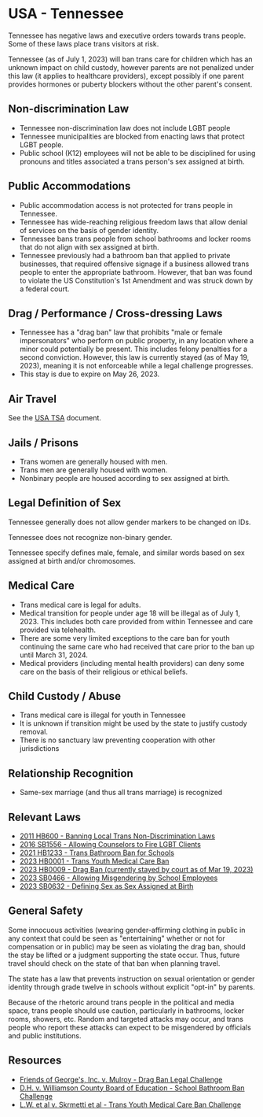 # USA - Tennessee

Tennessee has negative laws and executive orders towards trans people. Some of
these laws place trans visitors at risk.

Tennessee (as of July 1, 2023) will ban trans care for children which has
an unknown impact on child custody, however parents are not penalized
under this law (it applies to healthcare providers), except possibly if
one parent provides hormones or puberty blockers without the other
parent's consent.

## Non-discrimination Law

 * Tennessee non-discrimination law does not include LGBT people
 * Tennessee municipalities are blocked from enacting laws that protect
   LGBT people.
 * Public school (K12) employees will not be able to be disciplined
   for using pronouns and titles associated a trans person's sex assigned
   at birth.

## Public Accommodations

 * Public accommodation access is not protected for trans people in
   Tennessee.
 * Tennessee has wide-reaching religious freedom laws that allow denial of
   services on the basis of gender identity.
 * Tennessee bans trans people from school bathrooms and locker rooms
   that do not align with sex assigned at birth.
 * Tennessee previously had a bathroom ban that applied to private
   businesses, that required offensive signage if a business allowed
   trans people to enter the appropriate bathroom. However, that ban was
   found to violate the US Constitution's 1st Amendment and was struck
   down by a federal court.

## Drag / Performance / Cross-dressing Laws

 * Tennessee has a "drag ban" law that prohibits "male or female
   impersonators" who perform on public property, in any location
   where a minor could potentially be present. This includes felony
   penalties for a second conviction.  However, this law is currently
   stayed (as of May 19, 2023), meaning it is not enforceable while a
   legal challenge progresses.
 * This stay is due to expire on May 26, 2023.

## Air Travel

See the [USA TSA](../notes/tsa.md) document.
 
## Jails / Prisons

 * Trans women are generally housed with men.
 * Trans men are generally housed with women.
 * Nonbinary people are housed according to sex assigned at birth.

## Legal Definition of Sex

Tennessee generally does not allow gender markers to be changed on IDs.

Tennessee does not recognize non-binary gender.

Tennessee specify defines male, female, and similar words based on sex
assigned at birth and/or chromosomes.

## Medical Care

 * Trans medical care is legal for adults.
 * Medical transition for people under age 18 will be illegal as of
   July 1, 2023. This includes both care provided from within Tennessee
   and care provided via telehealth.
 * There are some very limited exceptions to the care ban for youth
   continuing the same care who had received that care prior to the
   ban up until March 31, 2024.
 * Medical providers (including mental health providers) can deny some
   care on the basis of their religious or ethical beliefs.

## Child Custody / Abuse

 * Trans medical care is illegal for youth in Tennessee
 * It is unknown if transition might be used by the state to justify
   custody removal.
 * There is no sanctuary law preventing cooperation with other
   jurisdictions

## Relationship Recognition

 * Same-sex marriage (and thus all trans marriage) is recognized

## Relevant Laws

 * [2011 HB600 - Banning Local Trans Non-Discrimination Laws](https://www.capitol.tn.gov/Bills/107/Bill/SB0632.pdf)
 * [2016 SB1556 - Allowing Counselors to Fire LGBT Clients](https://wapp.capitol.tn.gov/apps/BillInfo/Default.aspx?BillNumber=SB1556&GA=109)
 * [2021 HB1233 - Trans Bathroom Ban for Schools](https://wapp.capitol.tn.gov/apps/BillInfo/default.aspx?BillNumber=HB1233&ga=112)
 * [2023 HB0001 - Trans Youth Medical Care Ban](https://legiscan.com/TN/text/HB0001/id/2756066)
 * [2023 HB0009 - Drag Ban (currently stayed by court as of Mar 19, 2023)](https://legiscan.com/TN/text/HB0009/id/2756096)
 * [2023 SB0466 - Allowing Misgendering by School Employees](https://legiscan.com/TN/text/SB0466/id/2672103)
 * [2023 SB0632 - Defining Sex as Sex Assigned at Birth](https://www.capitol.tn.gov/Bills/107/Bill/SB0632.pdf)

## General Safety

Some innocuous activities (wearing gender-affirming clothing in public
in any context that could be seen as "entertaining" whether or not for
compensation or in public) may be seen as violating the drag ban, should
the stay be lifted or a judgment supporting the state occur. Thus,
future travel should check on the state of that ban when planning
travel.

The state has a law that prevents instruction on sexual orientation or
gender identity through grade twelve in schools without explicit
"opt-in" by parents.

Because of the rhetoric around trans people in the political and media
space, trans people should use caution, particularly in bathrooms,
locker rooms, showers, etc.  Random and targeted attacks may occur, and
trans people who report these attacks can expect to be misgendered by
officials and public institutions.

## Resources

 * [Friends of George's, Inc. v. Mulroy - Drag Ban Legal Challenge](https://clearinghouse.net/case/44081/)
 * [D.H. v. Williamson County Board of Education - School Bathroom Ban Challenge](https://www.courtlistener.com/docket/64864729/dh-v-williamson-county-board-of-education/)
 * [L.W. et al v. Skrmetti et al - Trans Youth Medical Care Ban Challenge](https://lambdalegal.org/case/lw-v-skrmetti/)
